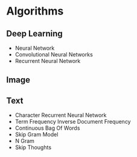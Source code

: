 # Algorithms

## Deep Learning
  - Neural Network
  - Convolutional Neural Networks
  - Recurrent Neural Network

## Image

## Text
  - Character Recurrent Neural Network 
  - Term Frequency Inverse Document Frequency
  - Continuous Bag Of Words
  - Skip Gram Model
  - N Gram
  - Skip Thoughts
